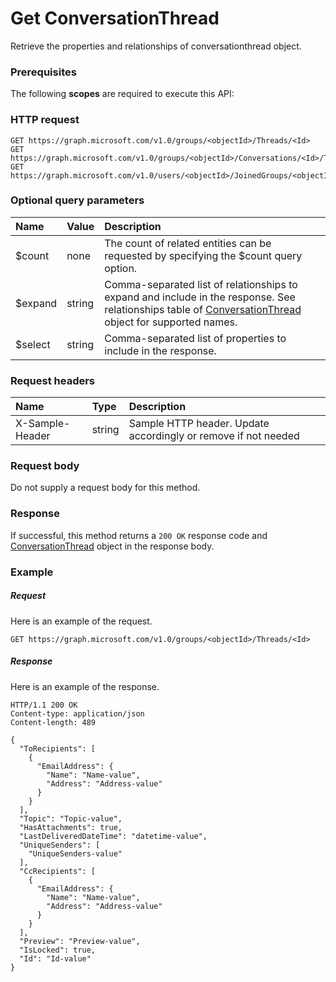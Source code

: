 # Get ConversationThread

Retrieve the properties and relationships of conversationthread object.
### Prerequisites
The following **scopes** are required to execute this API: 
### HTTP request
<!-- { "blockType": "ignored" } -->
```http
GET https://graph.microsoft.com/v1.0/groups/<objectId>/Threads/<Id>
GET https://graph.microsoft.com/v1.0/groups/<objectId>/Conversations/<Id>/Threads/<Id>
GET https://graph.microsoft.com/v1.0/users/<objectId>/JoinedGroups/<objectId>/Threads/<Id>
```
### Optional query parameters
|Name|Value|Description|
|:---------------|:--------|:-------|
|$count|none|The count of related entities can be requested by specifying the $count query option.|
|$expand|string|Comma-separated list of relationships to expand and include in the response. See relationships table of [ConversationThread](../resources/conversationthread.md) object for supported names. |
|$select|string|Comma-separated list of properties to include in the response.|

### Request headers
| Name       | Type | Description|
|:-----------|:------|:----------|
| X-Sample-Header  | string  | Sample HTTP header. Update accordingly or remove if not needed|

### Request body
Do not supply a request body for this method.
### Response
If successful, this method returns a `200 OK` response code and [ConversationThread](../resources/conversationthread.md) object in the response body.
### Example
##### Request
Here is an example of the request.
<!-- {
  "blockType": "request",
  "name": "get_conversationthread"
}-->
```http
GET https://graph.microsoft.com/v1.0/groups/<objectId>/Threads/<Id>
```
##### Response
Here is an example of the response.
<!-- {
  "blockType": "response",
  "truncated": false,
  "@odata.type": "microsoft.graph.conversationthread"
} -->
```http
HTTP/1.1 200 OK
Content-type: application/json
Content-length: 489

{
  "ToRecipients": [
    {
      "EmailAddress": {
        "Name": "Name-value",
        "Address": "Address-value"
      }
    }
  ],
  "Topic": "Topic-value",
  "HasAttachments": true,
  "LastDeliveredDateTime": "datetime-value",
  "UniqueSenders": [
    "UniqueSenders-value"
  ],
  "CcRecipients": [
    {
      "EmailAddress": {
        "Name": "Name-value",
        "Address": "Address-value"
      }
    }
  ],
  "Preview": "Preview-value",
  "IsLocked": true,
  "Id": "Id-value"
}
```

<!-- uuid: 8fcb5dbc-d5aa-4681-8e31-b001d5168d79
2015-10-25 14:57:30 UTC -->
<!-- {
  "type": "#page.annotation",
  "description": "Get ConversationThread",
  "keywords": "",
  "section": "documentation",
  "tocPath": ""
}-->